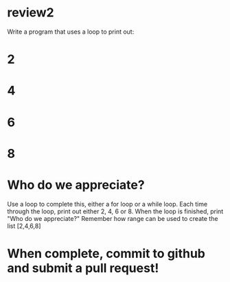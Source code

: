 review2
=======

Write a program that uses a loop to print out:

#           2
#           4
#           6
#           8
# Who do we appreciate?

Use a loop to complete this, either a for loop or a while loop.
Each time through the loop, print out either 2, 4, 6 or 8.
When the loop is finished, print "Who do we appreciate?"
Remember how range can be used to create the list [2,4,6,8]
# When complete, commit to github and submit a pull request!
